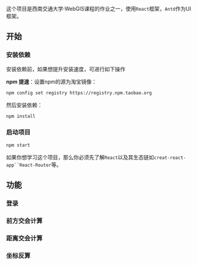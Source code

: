 这个项目是西南交通大学·WebGIS课程的作业之一，使用`React`框架，`Antd`作为UI框架。

## 开始

### 安装依赖

安装依赖前，如果想提升安装速度，可进行如下操作

**npm 提速**：设置npm的源为淘宝镜像：

```bash
npm config set registry https://registry.npm.taobao.org
```

然后安装依赖：

```bash
npm install
```

### 启动项目

```bash
npm start
```
如果你想学习这个项目，那么你必须先了解`React`以及其生态链如`creat-react-app``React-Router`等。

## 功能

### 登录

### 前方交会计算

### 距离交会计算

### 坐标反算


